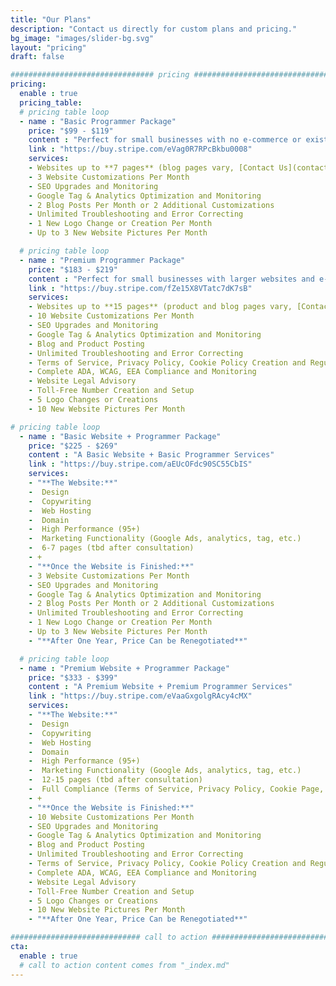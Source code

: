 ```yaml
---
title: "Our Plans"
description: "Contact us directly for custom plans and pricing."
bg_image: "images/slider-bg.svg"
layout: "pricing"
draft: false

################################ pricing ################################
pricing:
  enable : true
  pricing_table:
  # pricing table loop
  - name : "Basic Programmer Package"
    price: "$99 - $119"
    content : "Perfect for small businesses with no e-commerce or existing Shopify, Wix, and Wordpress type websites."
    link : "https://buy.stripe.com/eVag0R7RPcBkbu0008"
    services:
    - Websites up to **7 pages** (blog pages vary, [Contact Us](contact/) with questions)
    - 3 Website Customizations Per Month
    - SEO Upgrades and Monitoring
    - Google Tag & Analytics Optimization and Monitoring
    - 2 Blog Posts Per Month or 2 Additional Customizations
    - Unlimited Troubleshooting and Error Correcting
    - 1 New Logo Change or Creation Per Month
    - Up to 3 New Website Pictures Per Month

  # pricing table loop
  - name : "Premium Programmer Package"
    price: "$183 - $219"
    content : "Perfect for small businesses with larger websites and e-commerce."
    link : "https://buy.stripe.com/fZe15X8VTatc7dK7sB"
    services:
    - Websites up to **15 pages** (product and blog pages vary, [Contact Us](contact/) with questions)
    - 10 Website Customizations Per Month
    - SEO Upgrades and Monitoring
    - Google Tag & Analytics Optimization and Monitoring
    - Blog and Product Posting
    - Unlimited Troubleshooting and Error Correcting
    - Terms of Service, Privacy Policy, Cookie Policy Creation and Regulation
    - Complete ADA, WCAG, EEA Compliance and Monitoring
    - Website Legal Advisory
    - Toll-Free Number Creation and Setup
    - 5 Logo Changes or Creations
    - 10 New Website Pictures Per Month

# pricing table loop
  - name : "Basic Website + Programmer Package"
    price: "$225 - $269"
    content : "A Basic Website + Basic Programmer Services"
    link : "https://buy.stripe.com/aEUcOFdc90SC55CbIS"
    services:
    - "**The Website:**"
    -  Design
    -  Copywriting
    -  Web Hosting
    -  Domain
    -  High Performance (95+)
    -  Marketing Functionality (Google Ads, analytics, tag, etc.)
    -  6-7 pages (tbd after consultation)
    - +
    - "**Once the Website is Finished:**"
    - 3 Website Customizations Per Month
    - SEO Upgrades and Monitoring
    - Google Tag & Analytics Optimization and Monitoring
    - 2 Blog Posts Per Month or 2 Additional Customizations
    - Unlimited Troubleshooting and Error Correcting
    - 1 New Logo Change or Creation Per Month
    - Up to 3 New Website Pictures Per Month
    - "**After One Year, Price Can be Renegotiated**"

  # pricing table loop
  - name : "Premium Website + Programmer Package"
    price: "$333 - $399"
    content : "A Premium Website + Premium Programmer Services"
    link : "https://buy.stripe.com/eVaaGxgolgRAcy4cMX"
    services:
    - "**The Website:**"
    -  Design
    -  Copywriting
    -  Web Hosting
    -  Domain
    -  High Performance (95+)
    -  Marketing Functionality (Google Ads, analytics, tag, etc.)
    -  12-15 pages (tbd after consultation)
    -  Full Compliance (Terms of Service, Privacy Policy, Cookie Page, ADA, WCAG, EEA, etc.)
    - +
    - "**Once the Website is Finished:**"
    - 10 Website Customizations Per Month
    - SEO Upgrades and Monitoring
    - Google Tag & Analytics Optimization and Monitoring
    - Blog and Product Posting
    - Unlimited Troubleshooting and Error Correcting
    - Terms of Service, Privacy Policy, Cookie Policy Creation and Regulation
    - Complete ADA, WCAG, EEA Compliance and Monitoring
    - Website Legal Advisory
    - Toll-Free Number Creation and Setup
    - 5 Logo Changes or Creations
    - 10 New Website Pictures Per Month
    - "**After One Year, Price Can be Renegotiated**"

############################# call to action #################################
cta:
  enable : true
  # call to action content comes from "_index.md"
---
```


<script async src="https://js.stripe.com/v3/pricing-table.js"></script>
<stripe-pricing-table pricing-table-id="prctbl_1O7oreH3lifquiGEXpm7OOEk"
publishable-key="pk_live_51O0n53H3lifquiGE8rXzIbU9a1DTm0Up2Wcv4TLeQfGCUjLqi9UzR3B8YNQNJWzW88Up63XHX7VXlrJF6xtVie8Q005tB9yDlP">
</stripe-pricing-table>